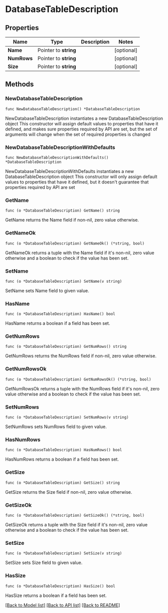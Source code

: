 # DatabaseTableDescription

## Properties

Name | Type | Description | Notes
------------ | ------------- | ------------- | -------------
**Name** | Pointer to **string** |  | [optional] 
**NumRows** | Pointer to **string** |  | [optional] 
**Size** | Pointer to **string** |  | [optional] 

## Methods

### NewDatabaseTableDescription

`func NewDatabaseTableDescription() *DatabaseTableDescription`

NewDatabaseTableDescription instantiates a new DatabaseTableDescription object
This constructor will assign default values to properties that have it defined,
and makes sure properties required by API are set, but the set of arguments
will change when the set of required properties is changed

### NewDatabaseTableDescriptionWithDefaults

`func NewDatabaseTableDescriptionWithDefaults() *DatabaseTableDescription`

NewDatabaseTableDescriptionWithDefaults instantiates a new DatabaseTableDescription object
This constructor will only assign default values to properties that have it defined,
but it doesn't guarantee that properties required by API are set

### GetName

`func (o *DatabaseTableDescription) GetName() string`

GetName returns the Name field if non-nil, zero value otherwise.

### GetNameOk

`func (o *DatabaseTableDescription) GetNameOk() (*string, bool)`

GetNameOk returns a tuple with the Name field if it's non-nil, zero value otherwise
and a boolean to check if the value has been set.

### SetName

`func (o *DatabaseTableDescription) SetName(v string)`

SetName sets Name field to given value.

### HasName

`func (o *DatabaseTableDescription) HasName() bool`

HasName returns a boolean if a field has been set.

### GetNumRows

`func (o *DatabaseTableDescription) GetNumRows() string`

GetNumRows returns the NumRows field if non-nil, zero value otherwise.

### GetNumRowsOk

`func (o *DatabaseTableDescription) GetNumRowsOk() (*string, bool)`

GetNumRowsOk returns a tuple with the NumRows field if it's non-nil, zero value otherwise
and a boolean to check if the value has been set.

### SetNumRows

`func (o *DatabaseTableDescription) SetNumRows(v string)`

SetNumRows sets NumRows field to given value.

### HasNumRows

`func (o *DatabaseTableDescription) HasNumRows() bool`

HasNumRows returns a boolean if a field has been set.

### GetSize

`func (o *DatabaseTableDescription) GetSize() string`

GetSize returns the Size field if non-nil, zero value otherwise.

### GetSizeOk

`func (o *DatabaseTableDescription) GetSizeOk() (*string, bool)`

GetSizeOk returns a tuple with the Size field if it's non-nil, zero value otherwise
and a boolean to check if the value has been set.

### SetSize

`func (o *DatabaseTableDescription) SetSize(v string)`

SetSize sets Size field to given value.

### HasSize

`func (o *DatabaseTableDescription) HasSize() bool`

HasSize returns a boolean if a field has been set.


[[Back to Model list]](../README.md#documentation-for-models) [[Back to API list]](../README.md#documentation-for-api-endpoints) [[Back to README]](../README.md)



